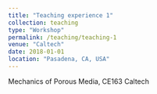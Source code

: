 ```yaml
---
title: "Teaching experience 1"
collection: teaching
type: "Workshop"
permalink: /teaching/teaching-1
venue: "Caltech"
date: 2018-01-01
location: "Pasadena, CA, USA"
---
```


Mechanics of Porous Media, CE163 Caltech
